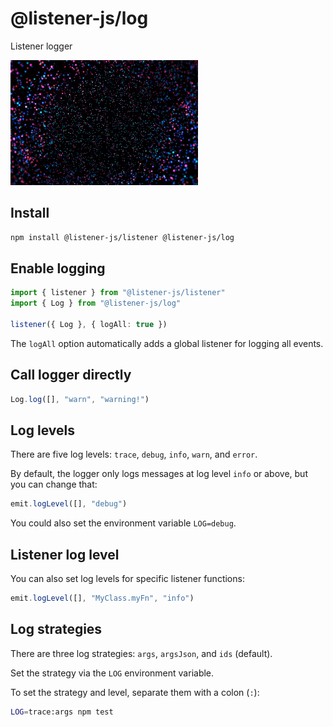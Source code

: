 # @listener-js/log

Listener logger

![log](media/log.gif)

## Install

```bash
npm install @listener-js/listener @listener-js/log
```

## Enable logging

```ts
import { listener } from "@listener-js/listener"
import { Log } from "@listener-js/log"

listener({ Log }, { logAll: true })
```

The `logAll` option automatically adds a global listener for logging all events.

## Call logger directly

```ts
Log.log([], "warn", "warning!")
```

## Log levels

There are five log levels: `trace`, `debug`, `info`, `warn`, and `error`.

By default, the logger only logs messages at log level `info` or above, but you can change that:

```js
emit.logLevel([], "debug")
```

You could also set the environment variable `LOG=debug`.

## Listener log level

You can also set log levels for specific listener functions:

```js
emit.logLevel([], "MyClass.myFn", "info")
```

## Log strategies

There are three log strategies: `args`, `argsJson`, and `ids` (default).

Set the strategy via the `LOG` environment variable.

To set the strategy and level, separate them with a colon (`:`):

```bash
LOG=trace:args npm test
```
